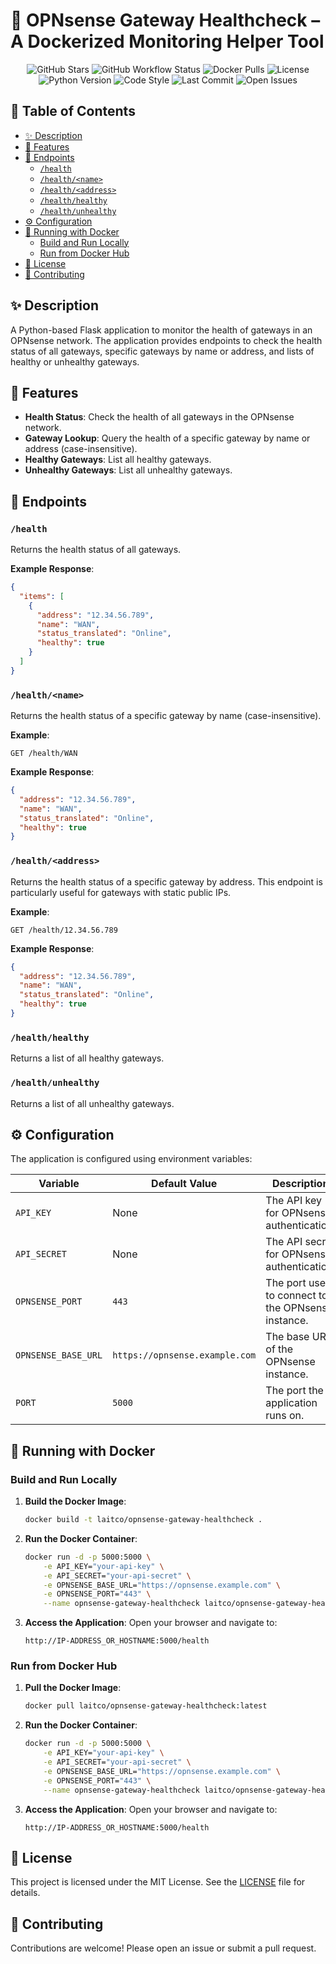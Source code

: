 # 🚀 OPNsense Gateway Healthcheck – A Dockerized Monitoring Helper Tool

<p align="center">
  <img src="https://img.shields.io/github/stars/laitco/opnsense-gateway-healthcheck?style=social" alt="GitHub Stars">
  <img src="https://img.shields.io/github/actions/workflow/status/laitco/opnsense-gateway-healthcheck/publish-image.yaml?branch=main" alt="GitHub Workflow Status">
  <img src="https://img.shields.io/docker/pulls/laitco/opnsense-gateway-healthcheck" alt="Docker Pulls">
  <img src="https://img.shields.io/github/license/laitco/opnsense-gateway-healthcheck" alt="License">
  <img src="https://img.shields.io/badge/python-3.9-blue" alt="Python Version">
  <img src="https://img.shields.io/badge/code%20style-flake8-blue" alt="Code Style">
  <img src="https://img.shields.io/github/last-commit/laitco/opnsense-gateway-healthcheck" alt="Last Commit">
  <img src="https://img.shields.io/github/issues/laitco/opnsense-gateway-healthcheck" alt="Open Issues">
</p>

## 📖 Table of Contents
- [✨ Description](#-description)
- [🌟 Features](#-features)
- [📡 Endpoints](#-endpoints)
  - [`/health`](#health)
  - [`/health/<name>`](#healthname)
  - [`/health/<address>`](#healthaddress)
  - [`/health/healthy`](#healthhealthy)
  - [`/health/unhealthy`](#healthunhealthy)
- [⚙️ Configuration](#️-configuration)
- [🐳 Running with Docker](#-running-with-docker)
  - [Build and Run Locally](#build-and-run-locally)
  - [Run from Docker Hub](#run-from-docker-hub)
- [📜 License](#-license)
- [🤝 Contributing](#-contributing)

## ✨ Description

A Python-based Flask application to monitor the health of gateways in an OPNsense network. The application provides endpoints to check the health status of all gateways, specific gateways by name or address, and lists of healthy or unhealthy gateways.

## 🌟 Features

- **Health Status**: Check the health of all gateways in the OPNsense network.
- **Gateway Lookup**: Query the health of a specific gateway by name or address (case-insensitive).
- **Healthy Gateways**: List all healthy gateways.
- **Unhealthy Gateways**: List all unhealthy gateways.

## 📡 Endpoints

### `/health`
Returns the health status of all gateways.

**Example Response**:
```json
{
  "items": [
    {
      "address": "12.34.56.789",
      "name": "WAN",
      "status_translated": "Online",
      "healthy": true
    }
  ]
}
```

### `/health/<name>`
Returns the health status of a specific gateway by name (case-insensitive).

**Example**:
```
GET /health/WAN
```

**Example Response**:
```json
{
  "address": "12.34.56.789",
  "name": "WAN",
  "status_translated": "Online",
  "healthy": true
}
```

### `/health/<address>`
Returns the health status of a specific gateway by address. This endpoint is particularly useful for gateways with static public IPs.

**Example**:
```
GET /health/12.34.56.789
```

**Example Response**:
```json
{
  "address": "12.34.56.789",
  "name": "WAN",
  "status_translated": "Online",
  "healthy": true
}
```

### `/health/healthy`
Returns a list of all healthy gateways.

### `/health/unhealthy`
Returns a list of all unhealthy gateways.

## ⚙️ Configuration

The application is configured using environment variables:

| Variable         | Default Value              | Description                                      |
|------------------|----------------------------|--------------------------------------------------|
| `API_KEY`        | None                       | The API key for OPNsense authentication.         |
| `API_SECRET`     | None                       | The API secret for OPNsense authentication.      |
| `OPNSENSE_PORT`    | `443`                      | The port used to connect to the OPNsense instance. |
| `OPNSENSE_BASE_URL` | `https://opnsense.example.com` | The base URL of the OPNsense instance.          |
| `PORT`           | `5000`                     | The port the application runs on.               |

## 🐳 Running with Docker

### Build and Run Locally

1. **Build the Docker Image**:
   ```bash
   docker build -t laitco/opnsense-gateway-healthcheck .
   ```

2. **Run the Docker Container**:
   ```bash
   docker run -d -p 5000:5000 \
       -e API_KEY="your-api-key" \
       -e API_SECRET="your-api-secret" \
       -e OPNSENSE_BASE_URL="https://opnsense.example.com" \
       -e OPNSENSE_PORT="443" \
       --name opnsense-gateway-healthcheck laitco/opnsense-gateway-healthcheck
   ```

3. **Access the Application**:
   Open your browser and navigate to:
   ```
   http://IP-ADDRESS_OR_HOSTNAME:5000/health
   ```

### Run from Docker Hub

1. **Pull the Docker Image**:
   ```bash
   docker pull laitco/opnsense-gateway-healthcheck:latest
   ```

2. **Run the Docker Container**:
   ```bash
   docker run -d -p 5000:5000 \
       -e API_KEY="your-api-key" \
       -e API_SECRET="your-api-secret" \
       -e OPNSENSE_BASE_URL="https://opnsense.example.com" \
       -e OPNSENSE_PORT="443" \
       --name opnsense-gateway-healthcheck laitco/opnsense-gateway-healthcheck:latest
   ```

3. **Access the Application**:
   Open your browser and navigate to:
   ```
   http://IP-ADDRESS_OR_HOSTNAME:5000/health
   ```

## 📜 License

This project is licensed under the MIT License. See the [LICENSE](LICENSE) file for details.

## 🤝 Contributing

Contributions are welcome! Please open an issue or submit a pull request.